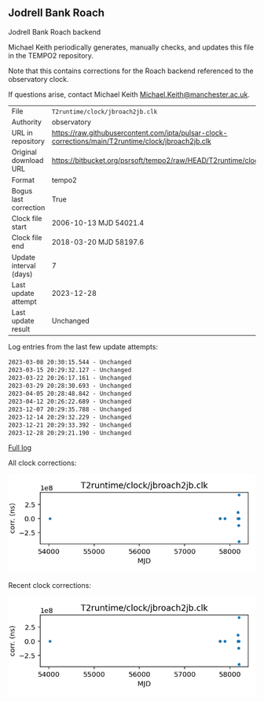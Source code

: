 
## Jodrell Bank Roach

Jodrell Bank Roach backend

Michael Keith periodically generates, manually checks, and updates
this file in the TEMPO2 repository.

Note that this contains corrections for the Roach backend referenced
to the observatory clock.

If questions arise, contact Michael Keith
<Michael.Keith@manchester.ac.uk>.

|     |     |
|:--- |:--- |
| File | `T2runtime/clock/jbroach2jb.clk` |
| Authority | observatory |
| URL in repository | <https://raw.githubusercontent.com/ipta/pulsar-clock-corrections/main/T2runtime/clock/jbroach2jb.clk> |
| Original download URL | <https://bitbucket.org/psrsoft/tempo2/raw/HEAD/T2runtime/clock/jbroach2jb.clk> |
| Format | tempo2 |
| Bogus last correction | True |
| Clock file start | 2006-10-13 MJD 54021.4 |
| Clock file end | 2018-03-20 MJD 58197.6 |
| Update interval (days) | 7 |
| Last update attempt | 2023-12-28 |
| Last update result | Unchanged |

Log entries from the last few update attempts:
```
2023-03-08 20:30:15.544 - Unchanged
2023-03-15 20:29:32.127 - Unchanged
2023-03-22 20:26:17.161 - Unchanged
2023-03-29 20:28:30.693 - Unchanged
2023-04-05 20:28:48.842 - Unchanged
2023-04-12 20:26:22.689 - Unchanged
2023-12-07 20:29:35.788 - Unchanged
2023-12-14 20:29:32.229 - Unchanged
2023-12-21 20:29:33.392 - Unchanged
2023-12-28 20:29:21.190 - Unchanged
```
[Full log](https://raw.githubusercontent.com/ipta/pulsar-clock-corrections/main/log/T2runtime/clock/jbroach2jb.clk.log)


All clock corrections:

![plot of all clock corrections](jbroach2jb.clk.png "All corrections")

Recent clock corrections:

![plot of recent clock corrections](jbroach2jb.clk.short.png "Recent corrections")

